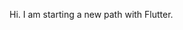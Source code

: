 Hi. I am starting a new path with Flutter.

<!---
Boucanier2024/Boucanier2024 is a ✨ special ✨ repository because its `README.md` (this file) appears on your GitHub profile.
You can click the Preview link to take a look at your changes.
--->
